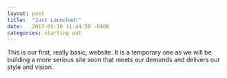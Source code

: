 ```yaml
---
layout: post
title:  "Just Launched!"
date:   2017-05-10 11:44:59 -0400
categories: starting out
---
```

This is our first, really basic, website. It is a temporary one as we will be building a more serious site soon that meets our demands and delivers our style and vision.
